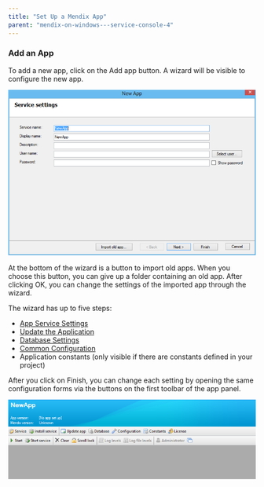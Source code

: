 ```yaml
---
title: "Set Up a Mendix App"
parent: "mendix-on-windows---service-console-4"
---
```


### Add an App

To add a new app, click on the Add app button. A wizard will be visible to configure the new app.

![](attachments/2621661/2752519.png)

At the bottom of the wizard is a button to import old apps. When you choose this button, you can give up a folder containing an old app. After clicking OK, you can change the settings of the imported app through the wizard.

The wizard has up to five steps:

*   [App Service Settings](service-form)
*   [Update the Application](update-app-form)
*   [Database Settings](database-form)
*   [Common Configuration](configuration-form)
*   Application constants (only visible if there are constants defined in your project)

After you click on Finish, you can change each setting by opening the same configuration forms via the buttons on the first toolbar of the app panel.

![](attachments/2621661/2752522.png)
